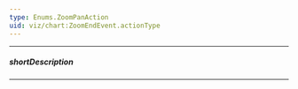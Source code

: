 ```yaml
---
type: Enums.ZoomPanAction
uid: viz/chart:ZoomEndEvent.actionType
---
```

---
##### shortDescription
<!-- Description goes here -->

---
<!-- Description goes here -->